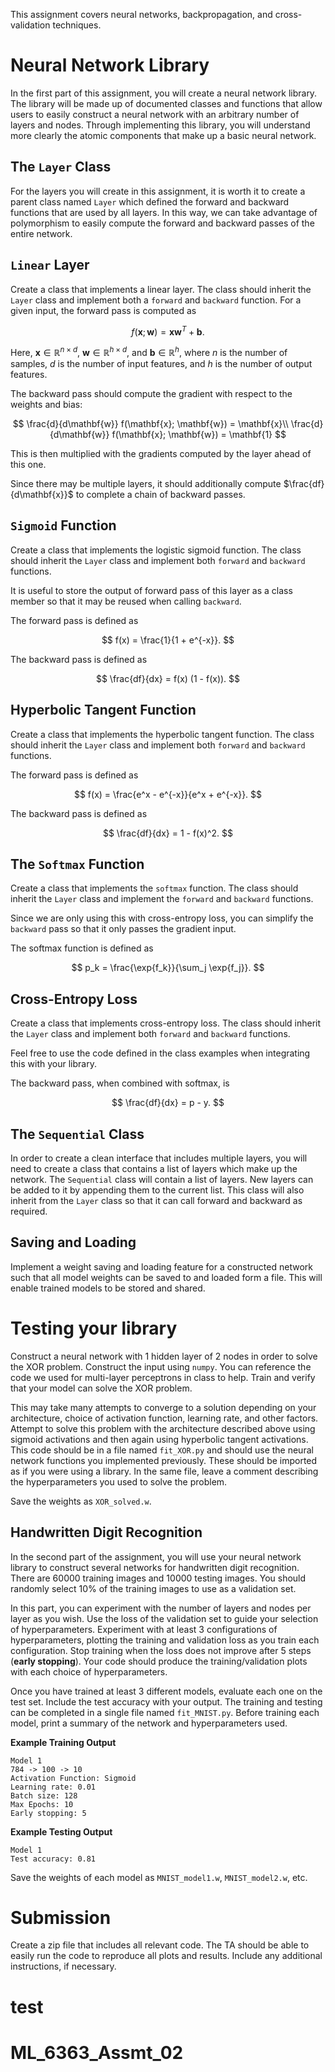 
This assignment covers neural networks, backpropagation, and cross-validation techniques.

# Neural Network Library

In the first part of this assignment, you will create a neural network library. The library will be made up of documented classes and functions that allow users to easily construct a neural network with an arbitrary number of layers and nodes. Through implementing this library, you will understand more clearly the atomic components that make up a basic neural network.

## The `Layer` Class

For the layers you will create in this assignment, it is worth it to create a parent class named `Layer` which defined the forward and backward functions that are used by all layers. In this way, we can take advantage of polymorphism to easily compute the forward and backward passes of the entire network.

## `Linear` Layer

Create a class that implements a linear layer. The class should inherit the `Layer` class and implement both a `forward` and `backward` function. For a given input, the forward pass is computed as

$$
f(\mathbf{x}; \mathbf{w}) = \mathbf{x} \mathbf{w}^T + \mathbf{b}.
$$

Here, $\mathbf{x} \in \mathbb{R}^{n \times d}$, $\mathbf{w} \in \mathbb{R}^{h \times d}$, and $\mathbf{b} \in \mathbb{R}^h$, where $n$ is the number of samples, $d$ is the number of input features, and $h$
is the number of output features.

The backward pass should compute the gradient with respect to the weights and bias:

$$
\frac{d}{d\mathbf{w}} f(\mathbf{x}; \mathbf{w}) = \mathbf{x}\\
\frac{d}{d\mathbf{w}} f(\mathbf{x}; \mathbf{w}) = \mathbf{1}
$$

This is then multiplied with the gradients computed by the layer ahead of this one.

Since there may be multiple layers, it should additionally compute $\frac{df}{d\mathbf{x}}$ to complete a chain of backward passes.

## `Sigmoid` Function

Create a class that implements the logistic sigmoid function. The class should inherit the `Layer` class and implement both `forward` and `backward` functions.

It is useful to store the output of forward pass of this layer as a class member so that it may be reused when calling `backward`.

The forward pass is defined as

$$
f(x) = \frac{1}{1 + e^{-x}}.
$$

The backward pass is defined as

$$
\frac{df}{dx} = f(x) (1 - f(x)).
$$

## Hyperbolic Tangent Function

Create a class that implements the hyperbolic tangent function. The class should inherit the `Layer` class and implement both `forward` and `backward` functions.

The forward pass is defined as

$$
f(x) = \frac{e^x - e^{-x}}{e^x + e^{-x}}.
$$

The backward pass is defined as

$$
\frac{df}{dx} = 1 - f(x)^2.
$$

## The `Softmax` Function

Create a class that implements the `softmax` function. The class should inherit the `Layer` class and implement
the `forward` and `backward` functions.

Since we are only using this with cross-entropy loss, you can simplify the `backward` pass so that it only passes the gradient input.

The softmax function is defined as

$$
p_k = \frac{\exp{f_k}}{\sum_j \exp{f_j}}.
$$

## Cross-Entropy Loss

Create a class that implements cross-entropy loss. The class should inherit the `Layer` class and implement both `forward` and `backward` functions.

Feel free to use the code defined in the class examples when integrating this with your library.

The backward pass, when combined with softmax, is

$$
\frac{df}{dx} = p - y.
$$

## The `Sequential` Class

In order to create a clean interface that includes multiple layers, you will need to create a class that contains a list of layers which make up the network. The `Sequential` class will contain a list of layers. New layers can be added to it by appending them to the current list. This class will also inherit from the `Layer` class so that it can call forward and backward as required.

## Saving and Loading

Implement a weight saving and loading feature for a constructed network such that all model weights can be saved to and loaded form a file. This will enable trained models to be stored and shared.

# Testing your library

Construct a neural network with 1 hidden layer of 2 nodes in order to solve the XOR problem. Construct the input using `numpy`. You can reference the code we used for multi-layer perceptrons in class to help. Train and verify that your model can solve the XOR problem.

This may take many attempts to converge to a solution depending on your architecture, choice of activation function, learning rate, and other factors. Attempt to solve this problem with the architecture described above using sigmoid activations and then again using hyperbolic tangent activations. This code should be in a file named `fit_XOR.py` and should use the neural network functions you implemented previously. These should be imported as if you were using a library. In the same file, leave a comment describing the hyperparameters you used to solve the problem.

Save the weights as `XOR_solved.w`.

## Handwritten Digit Recognition

In the second part of the assignment, you will use your neural network library to construct several networks for handwritten digit recognition. There are 60000 training images and 10000 testing images. You should randomly select 10% of the training images to use as a validation set.

In this part, you can experiment with the number of layers and nodes per layer as you wish. Use the loss of the validation set to guide your selection of hyperparameters. Experiment with at least 3 configurations of hyperparameters, plotting the training and validation loss as you train each configuration. Stop training when the loss does not improve after 5 steps (**early stopping**). Your code should produce the training/validation plots with each choice of hyperparameters.

Once you have trained at least 3 different models, evaluate each one on the test set. Include the test accuracy with your output. The training and testing can be completed in a single file named `fit_MNIST.py`. Before training each model, print a summary of the network and hyperparameters used.

**Example Training Output**
    
```
Model 1
784 -> 100 -> 10
Activation Function: Sigmoid
Learning rate: 0.01
Batch size: 128
Max Epochs: 10
Early stopping: 5
```

**Example Testing Output**

```
Model 1
Test accuracy: 0.81
```

Save the weights of each model as `MNIST_model1.w`, `MNIST_model2.w`, etc.

# Submission

Create a zip file that includes all relevant code. The TA should be able to easily run the code to reproduce all plots and results. Include any additional instructions, if necessary.
# test
# ML_6363_Assmt_02
